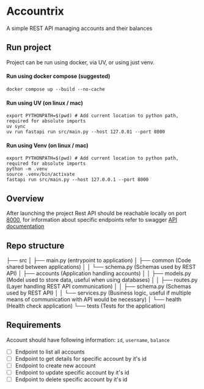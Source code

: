 # Accountrix
A simple REST API managing accounts and their balances

## Run project
Project can be run using docker, via UV, or using just venv.

#### Run using docker compose (suggested)
```shell
docker compose up --build --no-cache
```

#### Run using UV  (on linux / mac)
```shell
export PYTHONPATH=$(pwd) # Add current location to python path, required for absolute imports
uv sync
uv run fastapi run src/main.py --host 127.0.01 --port 8000
```

#### Run using Venv (on linux / mac)
```shell
export PYTHONPATH=$(pwd) # Add current location to python path, required for absolute imports
python -m .venv
source .venv/bin/activate
fastapi run src/main.py --host 127.0.0.1 --port 8000
```

## Overview
After launching the project Rest API should be reachable locally on port [8000](http://127.0.0.1:8000/api/v1/health/), 
for information about specific endpoints refer to swagger [API documentation](http://127.0.0.1:8000/docs) 

## Repo structure
├── src
│   ├── main.py (entrypoint to application)
│   ├── common (Code shared between applications)
│   │   └── schema.py (Schemas used by REST API)
│   ├── accounts (Application handling accounts)
│   │   ├── models.py (Model used to store data, useful when using databases)
│   │   ├── routes.py (Layer handling REST API communication)
│   │   ├── schema.py (Schemas used by REST API)
│   │   └── services.py (Business logic, useful if multiple means of communication with API would be necessary)
│   └── health (Health check application)
└── tests (Tests for the application)

## Requirements
Account should have following information: `id`, `username`, `balance`
- [ ] Endpoint to list all accounts
- [ ] Endpoint to get details for specific account by it's id
- [ ] Endpoint to create new account
- [ ] Endpoint to update specific account by it's id
- [ ] Endpoint to delete specific account by it's id